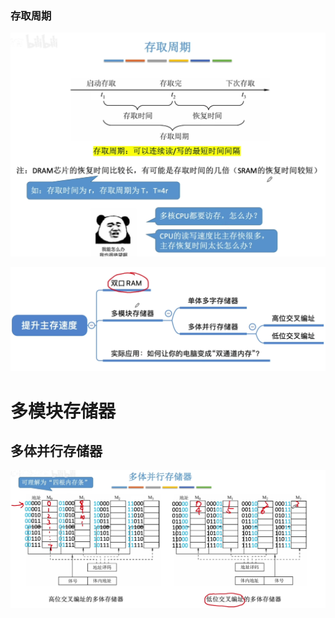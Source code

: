 


### 存取周期
![输入图片说明](/imgs/2025-08-06/vYjcIwqSkN3eC4Jq.png)

![输入图片说明](/imgs/2025-08-06/BbKny9wfx5VhJZtu.png)
# 多模块存储器
## 多体并行存储器
![输入图片说明](/imgs/2025-08-06/jjIaUJunlPpJpzV1.png)
<!--stackedit_data:
eyJoaXN0b3J5IjpbMTI1OTkyNTYwNiw5OTQxNzcyMjldfQ==
-->